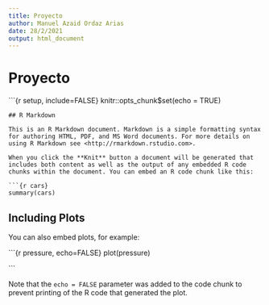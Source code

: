 ```yaml
---
title: Proyecto
author: Manuel Azaid Ordaz Arias
date: 28/2/2021
output: html_document
---
```


# Proyecto

\`\`\`{r setup, include=FALSE} knitr::opts\_chunk$set\(echo = TRUE\)

```text
## R Markdown

This is an R Markdown document. Markdown is a simple formatting syntax for authoring HTML, PDF, and MS Word documents. For more details on using R Markdown see <http://rmarkdown.rstudio.com>.

When you click the **Knit** button a document will be generated that includes both content as well as the output of any embedded R code chunks within the document. You can embed an R code chunk like this:

```{r cars}
summary(cars)
```

## Including Plots

You can also embed plots, for example:

\`\`\`{r pressure, echo=FALSE} plot\(pressure\)

\`\`\`

Note that the `echo = FALSE` parameter was added to the code chunk to prevent printing of the R code that generated the plot.


